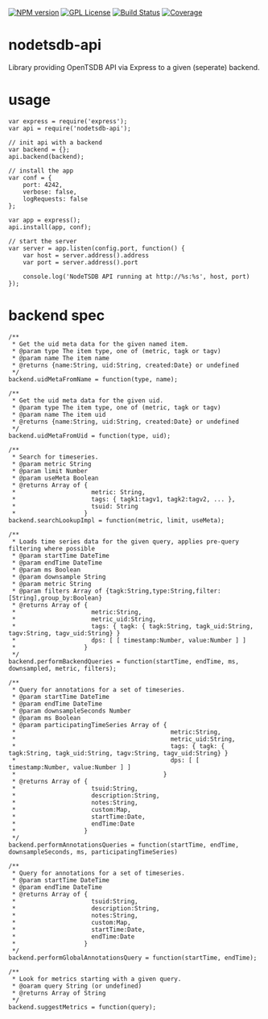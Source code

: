 [![NPM version][npm-version-image]][npm-url]
[![GPL License][license-image]][license-url]
[![Build Status][travis-image]][travis-url]
[![Coverage][coverage-image]][coverage-url]


# nodetsdb-api
Library providing OpenTSDB API via Express to a given (seperate) backend.

# usage

```
var express = require('express');
var api = require('nodetsdb-api');

// init api with a backend
var backend = {};
api.backend(backend);

// install the app
var conf = {
    port: 4242,
    verbose: false,
    logRequests: false
};

var app = express();
api.install(app, conf);

// start the server
var server = app.listen(config.port, function() {
    var host = server.address().address
    var port = server.address().port

    console.log('NodeTSDB API running at http://%s:%s', host, port)
});
```

# backend spec

```
/**
 * Get the uid meta data for the given named item.
 * @param type The item type, one of (metric, tagk or tagv)
 * @param name The item name
 * @returns {name:String, uid:String, created:Date} or undefined
 */
backend.uidMetaFromName = function(type, name);
```
```
/**
 * Get the uid meta data for the given uid.
 * @param type The item type, one of (metric, tagk or tagv)
 * @param name The item uid
 * @returns {name:String, uid:String, created:Date} or undefined
 */
backend.uidMetaFromUid = function(type, uid);
```
```
/**
 * Search for timeseries.
 * @param metric String
 * @param limit Number
 * @param useMeta Boolean
 * @returns Array of {
 *                     metric: String,
 *                     tags: { tagk1:tagv1, tagk2:tagv2, ... },
 *                     tsuid: String
 *                   }
backend.searchLookupImpl = function(metric, limit, useMeta);
```
```
/**
 * Loads time series data for the given query, applies pre-query filtering where possible
 * @param startTime DateTime
 * @param endTime DateTime
 * @param ms Boolean
 * @param downsample String
 * @param metric String
 * @param filters Array of {tagk:String,type:String,filter:[String],group_by:Boolean}
 * @returns Array of {
 *                     metric:String,
 *                     metric_uid:String,
 *                     tags: { tagk: { tagk:String, tagk_uid:String, tagv:String, tagv_uid:String} }
 *                     dps: [ [ timestamp:Number, value:Number ] ]
 *                   }
 */
backend.performBackendQueries = function(startTime, endTime, ms, downsampled, metric, filters);
```
```
/**
 * Query for annotations for a set of timeseries.
 * @param startTime DateTime
 * @param endTime DateTime
 * @param downsampleSeconds Number
 * @param ms Boolean
 * @param participatingTimeSeries Array of {
 *                                           metric:String,
 *                                           metric_uid:String,
 *                                           tags: { tagk: { tagk:String, tagk_uid:String, tagv:String, tagv_uid:String} }
 *                                           dps: [ [ timestamp:Number, value:Number ] ]
 *                                         }
 * @returns Array of {
 *                     tsuid:String,
 *                     description:String,
 *                     notes:String,
 *                     custom:Map,
 *                     startTime:Date,
 *                     endTime:Date
 *                   }
 */
backend.performAnnotationsQueries = function(startTime, endTime, downsampleSeconds, ms, participatingTimeSeries)
```
```
/**
 * Query for annotations for a set of timeseries.
 * @param startTime DateTime
 * @param endTime DateTime
 * @returns Array of {
 *                     tsuid:String,
 *                     description:String,
 *                     notes:String,
 *                     custom:Map,
 *                     startTime:Date,
 *                     endTime:Date
 *                   }
 */
backend.performGlobalAnnotationsQuery = function(startTime, endTime);
```
```
/**
 * Look for metrics starting with a given query.
 * @oaram query String (or undefined)
 * @returns Array of String
 */
backend.suggestMetrics = function(query);
```


[license-image]: http://img.shields.io/badge/license-GPL-blue.svg?style=flat
[license-url]: LICENSE

[npm-url]: https://npmjs.org/package/nodetsdb-api
[npm-version-image]: http://img.shields.io/npm/v/nodetsdb-api.svg?style=flat
[npm-downloads-image]: http://img.shields.io/npm/dm/nodetsdb-api.svg?style=flat

[travis-url]: http://travis-ci.org/eswdd/nodetsdb-api
[travis-image]: http://img.shields.io/travis/eswdd/nodetsdb-api/master.svg?style=flat

[coverage-url]: https://coveralls.io/r/eswdd/nodetsdb-api
[coverage-image]: https://coveralls.io/repos/github/eswdd/nodetsdb-api/badge.svg
